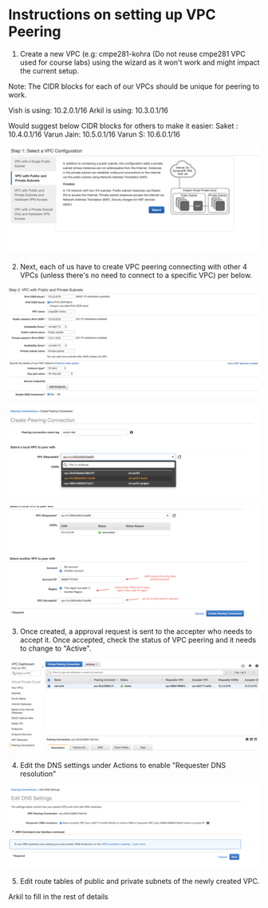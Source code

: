 # Instructions on setting up VPC Peering

1. Create a new VPC (e.g: cmpe281-kohra (Do not reuse cmpe281 VPC used for course labs) using the wizard as it won't work and might impact the current setup.

Note: The CIDR blocks for each of our VPCs should be unique for peering to work. 

Vish is using: 10.2.0.1/16
Arkil is using: 10.3.0.1/16

Would suggest below CIDR blocks for others to make it easier:
Saket : 10.4.0.1/16
Varun Jain: 10.5.0.1/16
Varun S: 10.6.0.1/16

![](1.png)

2. Next, each of us have to create VPC peering connecting with other 4 VPCs (unless there's no need to connect to a specific VPC) per below.

![](2.png)

![](3.png)

![](4.png)

3. Once created, a approval request is sent to the accepter who needs to accept it. Once accepted, check the status of VPC peering and it needs to change to "Active".

![](4.1.png)

4. Edit the DNS settings under Actions to enable "Requester DNS resolution"

![](5.png)

5. Edit route tables of public and private subnets of the newly created VPC.

Arkil to fill in the rest of details





